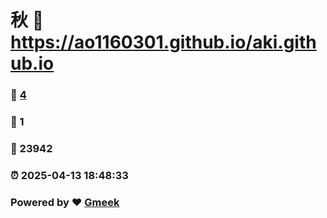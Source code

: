 # 秋 :link: https://ao1160301.github.io/aki.github.io 
### :page_facing_up: [4](https://ao1160301.github.io/aki.github.io/tag.html) 
### :speech_balloon: 1 
### :hibiscus: 23942 
### :alarm_clock: 2025-04-13 18:48:33 
### Powered by :heart: [Gmeek](https://github.com/Meekdai/Gmeek)
